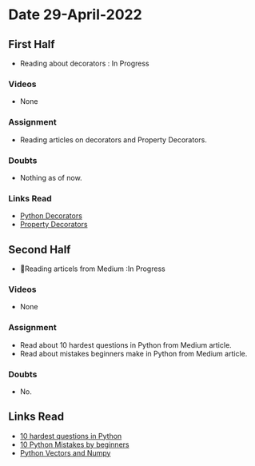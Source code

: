 # Date 29-April-2022

## First Half

- Reading about decorators : In Progress

### Videos

- None

### Assignment

- Reading articles on decorators and Property Decorators.

### Doubts

- Nothing as of now.

### Links Read

- [Python Decorators](https://www.programiz.com/python-programming/decorator)
- [Property Decorators](https://www.programiz.com/python-programming/property#:~:text=The%20%40property%20Decorator,get%20value%20of%20the%20attribute)

## Second Half

- 🔄Reading articels from Medium :In Progress

### Videos

- None

### Assignment

- Read about 10 hardest questions in Python from Medium article.
- Read about mistakes beginners make in Python from Medium article.

### Doubts

- No.

## Links Read

- [10 hardest questions in Python](https://medium.com/@saint_sdmn/10-hardest-python-questions-98986c8cd309)
- [10 Python Mistakes by beginners](https://medium.com/geekculture/10-python-mistakes-that-tell-youre-a-nooby-359487f22c97)
- [Python Vectors and Numpy](https://www.pythonpool.com/python-vector/)
